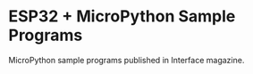 # ESP32 + MicroPython Sample Programs

MicroPython sample programs published in Interface magazine.
